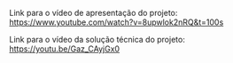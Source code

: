 Link para o vídeo de apresentação do projeto:
https://www.youtube.com/watch?v=8upwlok2nRQ&t=100s

Link para o vídeo da solução técnica do projeto:
https://youtu.be/Gaz_CAyjGx0
